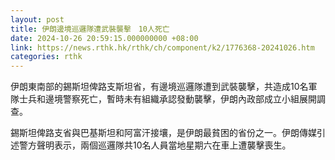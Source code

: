 ```yaml
---
layout: post
title: 伊朗邊境巡邏隊遭武裝襲擊　10人死亡
date: 2024-10-26 20:59:15.000000000 +08:00
link: https://news.rthk.hk/rthk/ch/component/k2/1776368-20241026.htm
categories: rthk
---
```


伊朗東南部的錫斯坦俾路支斯坦省，有邊境巡邏隊遭到武裝襲擊，共造成10名軍隊士兵和邊境警察死亡，暫時未有組織承認發動襲擊，伊朗內政部成立小組展開調查。

錫斯坦俾路支省與巴基斯坦和阿富汗接壤，是伊朗最貧困的省份之一。伊朗傳媒引述警方聲明表示，兩個巡邏隊共10名人員當地星期六在車上遭襲擊喪生。
